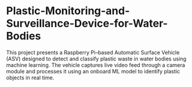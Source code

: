 # Plastic-Monitoring-and-Surveillance-Device-for-Water-Bodies
This project presents a Raspberry Pi–based Automatic Surface Vehicle (ASV) designed to detect and classify plastic waste in water bodies using machine learning. The vehicle captures live video feed through a camera module and processes it using an onboard ML model to identify plastic objects in real time.
